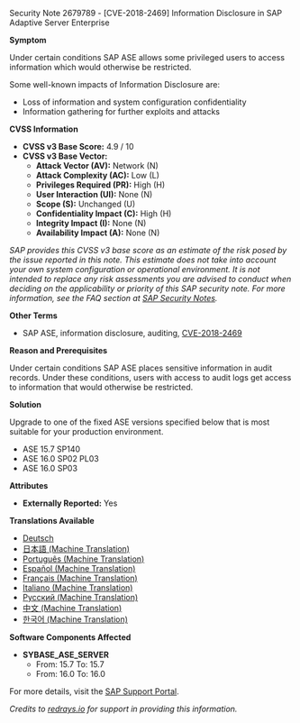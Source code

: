 Security Note 2679789 - [CVE-2018-2469] Information Disclosure in SAP Adaptive Server Enterprise

**Symptom**

Under certain conditions SAP ASE allows some privileged users to access information which would otherwise be restricted.

Some well-known impacts of Information Disclosure are:
- Loss of information and system configuration confidentiality
- Information gathering for further exploits and attacks

**CVSS Information**

- **CVSS v3 Base Score:** 4.9 / 10
- **CVSS v3 Base Vector:**
  - **Attack Vector (AV):** Network (N)
  - **Attack Complexity (AC):** Low (L)
  - **Privileges Required (PR):** High (H)
  - **User Interaction (UI):** None (N)
  - **Scope (S):** Unchanged (U)
  - **Confidentiality Impact (C):** High (H)
  - **Integrity Impact (I):** None (N)
  - **Availability Impact (A):** None (N)

_SAP provides this CVSS v3 base score as an estimate of the risk posed by the issue reported in this note. This estimate does not take into account your own system configuration or operational environment. It is not intended to replace any risk assessments you are advised to conduct when deciding on the applicability or priority of this SAP security note. For more information, see the FAQ section at [SAP Security Notes](https://support.sap.com/securitynotes)._

**Other Terms**
- SAP ASE, information disclosure, auditing, [CVE-2018-2469](https://cve.mitre.org/cgi-bin/cvename.cgi?name=CVE-2018-2469)

**Reason and Prerequisites**

Under certain conditions SAP ASE places sensitive information in audit records. Under these conditions, users with access to audit logs get access to information that would otherwise be restricted.

**Solution**

Upgrade to one of the fixed ASE versions specified below that is most suitable for your production environment.
- ASE 15.7 SP140
- ASE 16.0 SP02 PL03
- ASE 16.0 SP03

**Attributes**
- **Externally Reported:** Yes

**Translations Available**
- [Deutsch](https://me.sap.com/notes/0002679789/D)
- [日本語 (Machine Translation)](https://me.sap.com/notes/0002679789/J)
- [Português (Machine Translation)](https://me.sap.com/notes/0002679789/P)
- [Español (Machine Translation)](https://me.sap.com/notes/0002679789/S)
- [Français (Machine Translation)](https://me.sap.com/notes/0002679789/F)
- [Italiano (Machine Translation)](https://me.sap.com/notes/0002679789/I)
- [Русский (Machine Translation)](https://me.sap.com/notes/0002679789/R)
- [中文 (Machine Translation)](https://me.sap.com/notes/0002679789/1)
- [한국어 (Machine Translation)](https://me.sap.com/notes/0002679789/3)

**Software Components Affected**
- **SYBASE_ASE_SERVER**
  - From: 15.7 To: 15.7
  - From: 16.0 To: 16.0

For more details, visit the [SAP Support Portal](https://me.sap.com/).

*Credits to [redrays.io](https://redrays.io) for support in providing this information.*